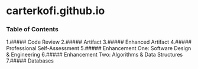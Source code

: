 # carterkofi.github.io

### Table of Contents
1.##### Code Review
2.##### Artifact
3.##### Enhanced Artifact
4.##### Professional Self-Assessment
5.##### Enhancement One: Software Design & Engineering
6.##### Enhancement Two: Algorithms & Data Structures
7.##### Databases


